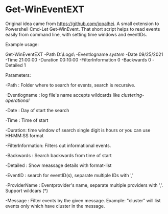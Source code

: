 # Get-WinEventEXT
Original idea came from https://github.com/jopalhei.
A small extension to Powershell Cmd-Let Get-WinEvent. That short script helps to read events easily from command line, with setting time windows and eventIDs. 

Example usage:

Get-WinEventEXT -Path D:\Logs\ -Eventlogname *system* -Date 09/25/2021 -Time 21:00:00 -Duration 00:10:00 -FilterInformation 0 -Backwards 0 -Detailed 1

Parameters:

-Path : Folder where to search for events, search is recursive.

-Eventlogname : log file's name accepts wildcards like *clustering-operational*

-Date : Day of start the search

-Time : Time of start

-Duration: time window of search single digit is hours or you can use HH:MM:SS format

-FilterInformation: Filters out informational events.

-Backwards : Search backwards from time of start

-Detailed : Show meassage details with format-list

-EventID : search for eventID(s), separate multiple IDs with ','

-ProviderName : Eventprovider's name, separate multiple providers with ','. Support wildcars (*)

-Message : Filter events by the given message. Example: "cluster" will list events only which have cluster in the message.
